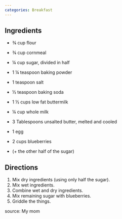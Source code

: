 ```yaml
---
categories: Breakfast
---
```


## Ingredients

- &frac34; cup flour
- &frac34; cup cornmeal
- &frac14; cup sugar, divided in half
- 1 &frac14; teaspoon baking powder
- 1 teaspoon salt
- &frac12; teaspoon baking soda

- 1 &frac12; cups low fat buttermilk
- &frac14; cup whole milk
- 3 Tablespoons unsalted butter, melted and cooled
- 1 egg

- 2 cups blueberries
- (+ the other half of the sugar)

## Directions

1. Mix dry ingredients (using only half the sugar).
2. Mix wet ingredients.
3. Combine wet and dry ingredients.
4. Mix remaining sugar with blueberries.
5. Griddle the things.

source: My mom